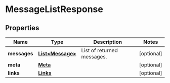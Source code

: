 

# MessageListResponse

## Properties

Name | Type | Description | Notes
------------ | ------------- | ------------- | -------------
**messages** | [**List&lt;Message&gt;**](Message.md) | List of returned messages. |  [optional]
**meta** | [**Meta**](Meta.md) |  |  [optional]
**links** | [**Links**](Links.md) |  |  [optional]



